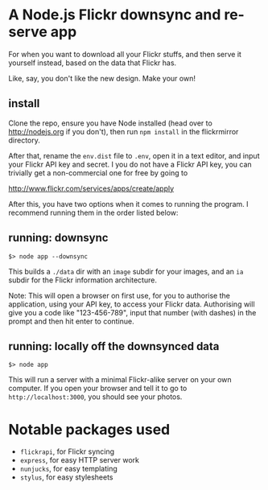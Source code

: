 # A Node.js Flickr downsync and re-serve app

For when you want to download all your Flickr stuffs, and then
serve it yourself instead, based on the data that Flickr has.

Like, say, you don't like the new design. Make your own!

## install

Clone the repo, ensure you have Node installed (head over
to http://nodejs.org if you don't), then run `npm install`
in the flickrmirror directory.

After that, rename the `env.dist` file to `.env`, open it
in a text editor, and input your Flickr API key and secret.
I you do not have a Flickr API key, you can trivially get a
non-commercial one for free by going to

  http://www.flickr.com/services/apps/create/apply

After this, you have two options when it comes to running the
program. I recommend running them in the order listed below:

## running: downsync

```
$> node app --downsync
```

This builds a `./data` dir with an `image` subdir for your
images, and an `ia` subdir for the Flickr information architecture.

Note: This will open a browser on first use, for you to authorise
the application, using your API key, to access your Flickr data.
Authorising will give you a code like "123-456-789", input that
number (with dashes) in the prompt and then hit enter to continue.

## running: locally off the downsynced data

```
$> node app
```

This will run a server with a minimal Flickr-alike server
on your own computer. If you open your browser and tell it
to go to `http://localhost:3000`, you should see your photos.

# Notable packages used

* `flickrapi`, for Flickr syncing
* `express`, for easy HTTP server work
* `nunjucks`, for easy templating
* `stylus`, for easy stylesheets
